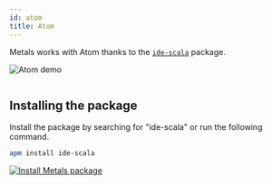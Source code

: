 ```yaml
---
id: atom
title: Atom
---
```


Metals works with Atom thanks to the
[`ide-scala`](https://atom.io/packages/ide-scala) package.

![Atom demo](assets/atom-demo.gif)

```scala mdoc:requirements

```

## Installing the package

Install the package by searching for "ide-scala" or run the following command.

```sh
apm install ide-scala
```

[![Install Metals package](https://img.shields.io/badge/install-metals-blue.png)](atom://settings-view/show-package?package=ide-scala)

```scala mdoc:editor:atom

```
